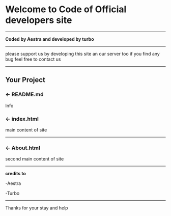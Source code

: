 Welcome to Code of Official developers site
=================
----------------------------------------------------
**Coded by Aestra and developed by turbo**

--------------------------------------------------------
please support us by developing this site an our server too 
if you find any bug feel free to contact us

---------------------------------------------------
Your Project
------------

### ← README.md

Info 

### ← index.html

main content of site

------------------------------

### ← About.html

second main content of site

--------------------------------------

**credits to**

-Aestra

-Turbo


-------------------

Thanks for your stay and help
